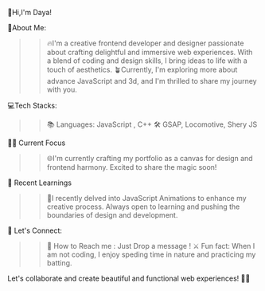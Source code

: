 👋Hi,I'm Daya!

🌟About Me:

  >> 🔥I'm a creative frontend developer and designer passionate about crafting delightful and immersive web experiences. With a blend of coding and design skills, I bring         ideas to life with a touch of aesthetics.
  >> 🪴Currently, I'm exploring more about advance JavaScript and 3d, and I'm thrilled to share my journey with you.

💻Tech Stacks:

  >> 📚 Languages: JavaScript , C++
  >> 🛠️ GSAP, Locomotive, Shery JS

🧑‍💻 Current Focus

  >> 🌐I'm currently crafting my portfolio as a canvas for design and frontend harmony. Excited to share the magic soon!

🌱 Recent Learnings

  >> 🎯I recently delved into JavaScript Animations to enhance my creative process. Always open to learning and pushing the boundaries of design and development.

🤝 Let's Connect:
  >> 📩 How to Reach me : Just Drop a message !
  >> ⚔️ Fun fact: When I am not coding, I enjoy speding time in nature and practicing my batting.
 
Let's collaborate and create beautiful and functional web experiences! 💪🚀
